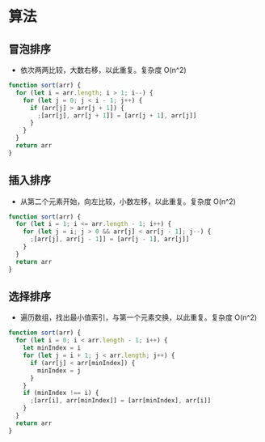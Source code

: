 # 算法

## 冒泡排序

- 依次两两比较，大数右移，以此重复。复杂度 O(n^2)

```js
function sort(arr) {
  for (let i = arr.length; i > 1; i--) {
    for (let j = 0; j < i - 1; j++) {
      if (arr[j] > arr[j + 1]) {
        ;[arr[j], arr[j + 1]] = [arr[j + 1], arr[j]]
      }
    }
  }
  return arr
}
```

## 插入排序

- 从第二个元素开始，向左比较，小数左移，以此重复。复杂度 O(n^2)

```js
function sort(arr) {
  for (let i = 1; i <= arr.length - 1; i++) {
    for (let j = i; j > 0 && arr[j] < arr[j - 1]; j--) {
      ;[arr[j], arr[j - 1]] = [arr[j - 1], arr[j]]
    }
  }
  return arr
}
```

## 选择排序

- 遍历数组，找出最小值索引，与第一个元素交换，以此重复。复杂度 O(n^2)

```js
function sort(arr) {
  for (let i = 0; i < arr.length - 1; i++) {
    let minIndex = i
    for (let j = i + 1; j < arr.length; j++) {
      if (arr[j] < arr[minIndex]) {
        minIndex = j
      }
    }
    if (minIndex !== i) {
      ;[arr[i], arr[minIndex]] = [arr[minIndex], arr[i]]
    }
  }
  return arr
}
```
